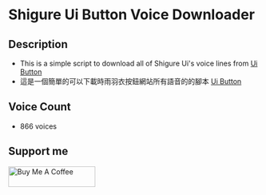 # Shigure Ui Button Voice Downloader

## Description

- This is a simple script to download all of Shigure Ui's voice lines from [Ui Button](https://leiros.cloudfree.jp/usbtn/usbtn.html)
- 這是一個簡單的可以下載時雨羽衣按鈕網站所有語音的的腳本 [Ui Button](https://leiros.cloudfree.jp/usbtn/usbtn.html)

## Voice Count

- 866 voices

## Support me

<a href="https://www.buymeacoffee.com/hungliang" target="_blank"><img src="https://cdn.buymeacoffee.com/buttons/default-orange.png" alt="Buy Me A Coffee" height="41" width="174"></a>
